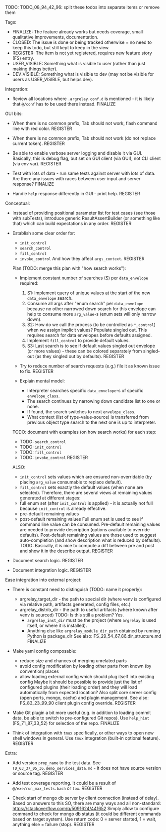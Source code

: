
TODO: TODO_08_94_42_96: split these todos into separate items or remove them

Tags:
*   FINALIZE: The feature already works but needs coverage, small qualitative improvements, documentation.
*   CLOSED: The issue is done or being tracked otherwise = no need to keep this todo, but still kept to keep in the view.
*   REGISTER: The item is not yet registered, requires new feature story (FS) entry.
*   USER_VISIBLE: Something what is visible to user (rather than just making things better).
*   DEV_VISIBLE: Something what is visible to dev (may not be visible for users as USER_VISIBLE, but helps dev).

Integration:

*   Review all locations where `.argrelay.conf.d` is mentioned - it is likely that `@/conf` has to be used there instead.
    FINALIZE

GUI bits:

*   When there is no common prefix, Tab should not work, flash command line with red color.
    REGISTER

*   When there is no common prefix, Tab should not work (do not replace current token).
    REGISTER

*   Be able to enable verbose server logging and disable it via GUI.
    Basically, this is debug flag, but set on GUI client (via GUI), not CLI client (via env var).
    REGISTER

*   Test with lots of data - run same tests against server with lots of data.
    Are there any issues with races between user input and server response?
    FINALIZE

*   Handle `help` response differently in GUI - print help.
    REGISTER

Conceptual:

*   Instead of providing positional parameter list for test cases (see those with subTests),
    introduce generic ResultAssertBuilder (or something like that) which can build expectations in any order.
    REGISTER

*   Establish some clear order for:
    *   `init_control`
    *   `search_control`
    *   `fill_control`
    *   `invoke_control`
    And how they affect `args_context`.
    REGISTER

    Plan (TODO: merge this plan with "how search works"):
    *   Implement constant number of searches (S) per `data_envelope` required:
        1. S1: Implement query of unique values at the start of the new `data_envelope` search.
        2. Consume all args after "enum search" per `data_envelope` because no other narrowed down search for this envelope can help to consume more `arg_value`-s (enum sets will only narrow down).
        3. S2: How do we call the process (to be controlled as `*_control`) when we assign implicit values? Populate singled out. This requires search for data envelopes before defaults assigned.
        4. Implement `fill_control` to provide default values.
        5. S3: Last search is to see if default values singled out envelope (or more values) - these can be colored separately from singled-out (as they singled out by defaults).
    REGISTER
    *   Try to reduce number of search requests (e.g.) file it as known issue to fix.
        REGISTER

    *   Explain mental model:
        *   Interpreter searches specific `data_envelope`-s of specific `envelope_class`.
        *   The search continues by narrowing down candidate list to one or none.
        *   If found, the search switches to next `envelope_class`.
        *   What context (list of type-value-source) is transferred from previous
            object type search to the next one is up to interpreter.

    TODO: document with examples (on how search works) for each step:
    *   TODO: `search_control`
    *   TODO: `init_control`
    *   TODO: `fill_control`
    *   TODO: `invoke_control`
    REGISTER

    ALSO:
    *   `init_control` sets values which are ensured non-overridable (by placing `arg_value` consumable to replace default).
    *   `fill_control` sets exactly the default values (when none are selected).
    Therefore, there are several views at remaining values generated at different stages:
    *    full enum set (after `init_control` is applied) - it is actually not full because `init_control` is already effective.
    *    pre-default remaining values
    *    post-default remaining values
    Full enum set is used to see if command line value can be consumed.
    Pre-default remaining values are needed to provide description (options available to override defaults).
    Post-default remaining values are those used to suggest auto-completion (and show description what is reduced by defaults).
    TODO: Basically, it is nice to compute a diff between pre and post and show it in the describe output.
    REGISTER

*   Document search logic.
    REGISTER

*   Document integration logic.
    REGISTER

Ease integration into external project:

*   There is constant need to distinguish (TODO: name it properly):
    *   argrelay_target_dir - the path to special dir (where venv is configured via relative path, artifacts generated, config files, etc.)
    *   argrelay_distrib_dir - the path to useful artifacts (where known after venv is sourced)
    TODO: Is this still a problem?
          Yes.
          *   `argrelay_inst_dir` must be the project (where `argrelay` is used itself, or where it is installed).
          *   Anything else like `argrelay_module_dir_path` obtained by running Python is package_dir
    See also: FS_29_54_67_86.dir_structure.md
    FINALIZE

*   Make yaml config composable:
    *   reduce size and chances of merging unrelated parts
    *   avoid config modification by loading other parts from known (by convention) places
    *   allow loading external config which should plug itself into existing config
    Maybe it should be possible to provide just the list of configured plugins (their loading order)
    and they will load automatically from expected location?
    Also split core server config (open ports, mongo, cache) and plugin management.
    See also: FS_83_23_99_90 client plugin config override.
    REGISTER

*   Make Git plugin a bit more useful (e.g. in addition to loading commit data, be able to switch to pre-configured Git repos).
    Use `help_hint` (FS_71_87_33_52) for selection of the repo.
    FINALIZE

*   Think of integration with `tmux` specifically, or other ways to open new shell windows in general.
    Use `tmux` integration (built-in optional feature).
    REGISTER

Extra:

*   Add version `prop_name` to the test data.
    See `TD_63_37_05_36.demo_services_data.md` - it does not have source version or source tag.
    REGISTER

*   Add test coverage reporting.
    It could be a result of `@/exe/run_max_tests.bash` or `tox`.
    REGISTER

*   Check start of mongo db server by client connection (instead of delay).
    Based on answers to this SO, there are many ways and all non-standard:
    https://stackoverflow.com/q/5091624/441652
    Simply allow to configure command to check for mongo db status
    (it could be different commands based on target system).
    Use return code: 0 = server started, 1 = wait, anything else = failure (stop).
    REGISTER

